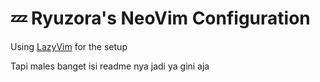 # 💤 Ryuzora's NeoVim Configuration

Using [LazyVim](https://github.com/LazyVim/LazyVim) for the setup

Tapi males banget isi readme nya jadi ya gini aja
